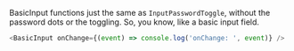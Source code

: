 BasicInput functions just the same as `InputPasswordToggle`, without the password dots or the toggling. So, you know, like a basic input field.

```js
<BasicInput onChange={(event) => console.log('onChange: ', event)} />
```
